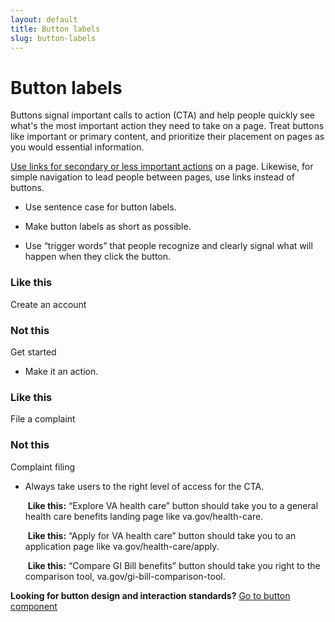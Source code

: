 ```yaml
---
layout: default
title: Button labels
slug: button-labels
---
```


# Button labels

Buttons signal important calls to action (CTA) and help people quickly see what's the most important action they need to take on a page. Treat buttons like important or primary content, and prioritize their placement on pages as you would essential information.

[Use links for secondary or less important actions](../content-style-guide/links) on a page. Likewise, for simple navigation to lead people between pages, use links instead of buttons.

- Use sentence case for button labels.

- Make button labels as short as possible.

- Use “trigger words” that people recognize and clearly signal what will happen when they click the button.


<div class="do-dont">
<div class="do-dont__do">
<h3 class="do-dont__heading">Like this</h3>
<div class="do-dont__content" markdown="1">
Create an account
</div>
</div>
<div class="do-dont__dont">
<h3 class="do-dont__heading">Not this</h3>
<div class="do-dont__content" markdown="1">
Get started
</div>
</div>
</div>


- Make it an action.

<div class="do-dont">
<div class="do-dont__do">
<h3 class="do-dont__heading">Like this</h3>
<div class="do-dont__content" markdown="1">
File a complaint
</div>
</div>
<div class="do-dont__dont">
<h3 class="do-dont__heading">Not this</h3>
<div class="do-dont__content" markdown="1">
Complaint filing
</div>
</div>
</div>

- Always take users to the right level of access for the CTA.

  ​		**Like this:** “Explore VA health care” button should take you to a general health care benefits landing page like va.gov/health-care.

  ​		**Like this:** “Apply for VA health care” button should take you to an application page like va.gov/health-care/apply.

  ​		**Like this:** “Compare GI Bill benefits” button should take you right to the comparison tool, va.gov/gi-bill-comparison-tool.


__Looking for button design and interaction standards?__ [Go to button component](../components/button)   


